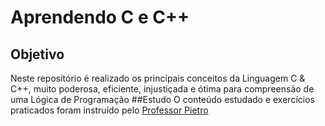 # Aprendendo C e C++
## Objetivo
Neste repositório é realizado os principais conceitos da Linguagem C &amp; C++, muito poderosa,
eficiente, injustiçada e ótima para compreensão de uma Lógica de Programação
##Estudo
O conteúdo estudado e exercícios praticados foram instruído pelo <a href="https://www.youtube.com/@profpietromartins" target="_blank" rel="follow">Professor Pietro</a>
